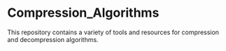# Compression_Algorithms
This repository contains a variety of tools and resources for compression and decompression algorithms.
